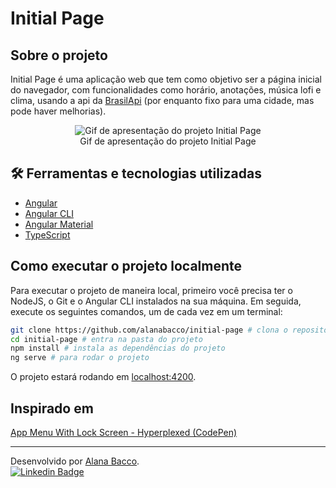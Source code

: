 # Initial Page

## Sobre o projeto

Initial Page é uma aplicação web que tem como objetivo ser a página inicial do navegador, com funcionalidades como horário, anotações, música lofi e clima, usando a api da [BrasilApi](<https://brasilapi.com.br/docs#operation/climapredictionwithoutdays(/cptec/v1/clima/previsao/:cityCode)>) (por enquanto fixo para uma cidade, mas pode haver melhorias).

<figure align="center">
  <img alt="Gif de apresentação do projeto Initial Page" src="./src/assets/initial-page.gif">
  <figcaption>Gif de apresentação do projeto Initial Page</figcaption>
</figure>
        
## 🛠 Ferramentas e tecnologias utilizadas

- [Angular](https://angular.io)
- [Angular CLI](https://angular.io/cli)
- [Angular Material](https://material.angular.io/)
- [TypeScript](https://www.typescriptlang.org/)

## Como executar o projeto localmente

Para executar o projeto de maneira local, primeiro você precisa ter o NodeJS, o Git e o Angular CLI instalados na sua máquina. Em seguida, execute os seguintes comandos, um de cada vez em um terminal:

```sh
git clone https://github.com/alanabacco/initial-page # clona o repositório
cd initial-page # entra na pasta do projeto
npm install # instala as dependências do projeto
ng serve # para rodar o projeto
```

O projeto estará rodando em [localhost:4200](localhost:4200).

## Inspirado em

[App Menu With Lock Screen - Hyperplexed (CodePen)](https://codepen.io/Hyperplexed/pen/vYpXNJd?editors=0010)

---

Desenvolvido por [Alana Bacco](https://github.com/alanabacco). <br />
[![Linkedin Badge](https://img.shields.io/badge/-Linkedin-blue?style=flat-square&logo=Linkedin&logoColor=white&link=https://www.linkedin.com/in/alana-bacco/)](https://www.linkedin.com/in/alana-bacco/)
